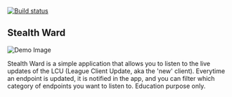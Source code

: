 [![Build status](https://ci.appveyor.com/api/projects/status/yp7j63mw385nlj8x?svg=true)](https://ci.appveyor.com/project/Vidalee/stealth-ward)
## Stealth Ward
![Demo Image](https://i.imgur.com/aNgwIaK.png)

Stealth Ward is a simple application that allows you to listen to the live updates of the LCU (League Client Update, aka the 'new' client). Everytime an endpoint is updated, it is notified in the app, and you can filter which category of endpoints you want to listen to.
Education purpose only.
